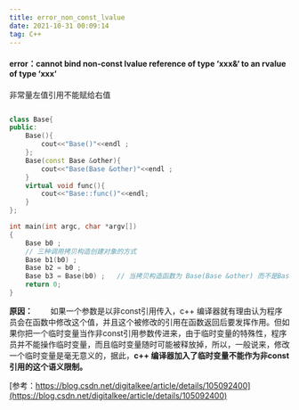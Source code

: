 ```yaml
---
title: error_non_const_lvalue
date: 2021-10-31 00:09:14
tag: C++
---
```

#### error：cannot bind non-const lvalue reference of type ‘xxx&‘ to an rvalue of type ‘xxx‘
非常量左值引用不能赋给右值


```cpp

class Base{
public:
    Base(){
        cout<<"Base()"<<endl ; 
    }; 
    Base(const Base &other){
        cout<<"Base(Base &other)"<<endl ; 
    }
    virtual void func(){
        cout<<"Base::func()"<<endl; 
    }
};

int main(int argc, char *argv[])
{
    Base b0 ; 
    // 三种调用拷贝构造创建对象的方式
    Base b1(b0) ;  
    Base b2 = b0 ; 
    Base b3 = Base(b0) ;   // 当拷贝构造函数为 Base(Base &other) 而不是Base(const Base &other)时，报错
    return 0;
}
```


**原因：** 
&emsp;&emsp;如果一个参数是以非const引用传入，c++ 编译器就有理由认为程序员会在函数中修改这个值，并且这个被修改的引用在函数返回后要发挥作用。但如果你把一个临时变量当作非const引用参数传进来，由于临时变量的特殊性，程序员并不能操作临时变量，而且临时变量随时可能被释放掉，所以，一般说来，修改一个临时变量是毫无意义的，据此，**c++ 编译器加入了临时变量不能作为非const引用的这个语义限制。**

[参考：https://blog.csdn.net/digitalkee/article/details/105092400](https://blog.csdn.net/digitalkee/article/details/105092400)

